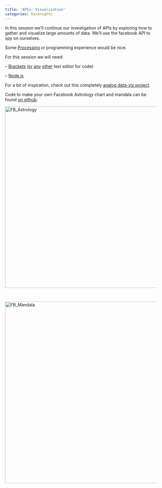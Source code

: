```yaml
---
title: 'APIs: Visualization'
categories: hacknights
---
```

In this session we’ll continue our investigation of APIs by exploring how to gather and visualize large amounts of data. We’ll use the facebook API to spy on ourselves.

Some [Processing](https://processing.org/) or programming experience would be nice.

For this session we will need:
  
&#8211; [Brackets](https://github.com/adobe/brackets/releases) ([or](http://lighttable.com/) [any](http://www.sublimetext.com/2) [other](https://atom.io/) text editor for code)
  
&#8211; [Node.js](https://nodejs.org/en/download/)

For a bit of inspiration, check out this completely [analog data-viz project](http://www.dear-data.com/by-week/).

Code to make your own Facebook Astrology chart and mandala can be found [on github](https://github.com/hacklabes/HackNights_API_Visualization/).

<a href="http://alab.space/wp-content/uploads/2016/01/FB_Astrology.png" rel="attachment wp-att-1070"><img src="http://alab.space/wp-content/uploads/2016/01/FB_Astrology.png" alt="FB_Astrology" width="600" class="alignleft" /></a>

<br clear="all" />

<a href="http://alab.space/wp-content/uploads/2016/01/FB_Mandala.png" rel="attachment wp-att-1071"><img src="http://alab.space/wp-content/uploads/2016/01/FB_Mandala.png" alt="FB_Mandala" width="600" class="alignleft" /></a>
